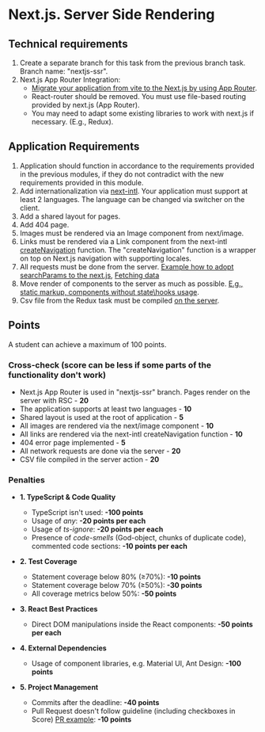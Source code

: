 # Next.js. Server Side Rendering

## Technical requirements

1. Create a separate branch for this task from the previous branch task. Branch name: "nextjs-ssr".
2. Next.js App Router Integration:
   - [Migrate your application from vite to the Next.js by using App Router](https://nextjs.org/docs/app/guides/migrating/from-vite).
   - React-router should be removed. You must use file-based routing provided by next.js (App Router).
   - You may need to adapt some existing libraries to work with next.js if necessary. (E.g., Redux).

## Application Requirements

1. Application should function in accordance to the requirements provided in the previous modules, if they do not contradict with the new requirements provided in this module.
2. Add internationalization via [next-intl](https://next-intl.dev/). Your application must support at least 2 languages. The language can be changed via switcher on the client.
3. Add a shared layout for pages.
4. Add 404 page.
5. Images must be rendered via an Image component from next/image.
6. Links must be rendered via a Link component from the next-intl [createNavigation](https://next-intl.dev/docs/getting-started/app-router/with-i18n-routing#i18n-navigation) function. The "createNavigation" function is a wrapper on top on Next.js navigation with supporting locales.
7. All requests must be done from the server. [Example how to adopt searchParams to the next.js](https://nextjs.org/learn/dashboard-app/adding-search-and-pagination), [Fetching data](https://nextjs.org/docs/app/getting-started/fetching-data)
8. Move render of components to the server as much as possible. [E.g., static markup, components without state\hooks usage](https://nextjs.org/docs/app/getting-started/server-and-client-components).
9. Csv file from the Redux task must be compiled [on the server](https://nextjs.org/docs/app/guides/forms).

## Points

A student can achieve a maximum of 100 points.

### Cross-check (score can be less if some parts of the functionality don't work)

- Next.js App Router is used in "nextjs-ssr" branch. Pages render on the server with RSC - **20**
- The application supports at least two languages - **10**
- Shared layout is used at the root of application - **5**
- All images are rendered via the next/image component - **10**
- All links are rendered via the next-intl createNavigation function - **10**
- 404 error page implemented - **5**
- All network requests are done via the server - **20**
- CSV file compiled in the server action - **20**

### Penalties

- **1. TypeScript & Code Quality**

  - TypeScript isn't used: **-100 points**
  - Usage of _any_: **-20 points per each**
  - Usage of _ts-ignore_: **-20 points per each**
  - Presence of _code-smells_ (God-object, chunks of duplicate code), commented code sections: **-10 points per each**

- **2. Test Coverage**

  - Statement coverage below 80% (≥70%): **-10 points**
  - Statement coverage below 70% (≥50%): **-30 points**
  - All coverage metrics below 50%: **-50 points**

- **3. React Best Practices**

  - Direct DOM manipulations inside the React components: **-50 points per each**

- **4. External Dependencies**

  - Usage of component libraries, e.g. Material UI, Ant Design: **-100 points**

- **5. Project Management**
  - Commits after the deadline: **-40 points**
  - Pull Request doesn't follow guideline (including checkboxes in Score) [PR example](https://rs.school/docs/en/pull-request-review-process#pull-request-description-must-contain-the-following): **-10 points**
